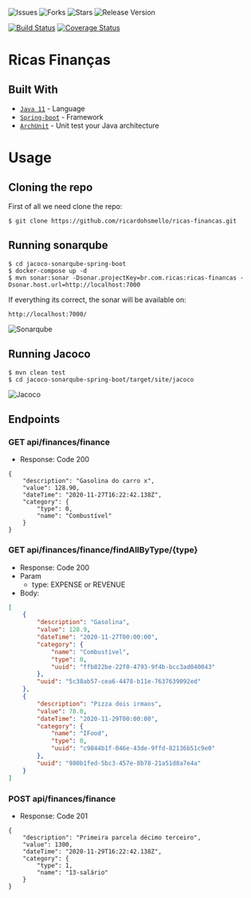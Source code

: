 ![Issues](https://img.shields.io/github/issues/ricardohsmello/ricas-financas) 
![Forks](https://img.shields.io/github/forks/ricardohsmello/ricas-financas) 
![Stars](https://img.shields.io/github/stars/ricardohsmello/ricas-financas) 
![Release Version](https://img.shields.io/github/release/ricardohsmello/ricas-financas)

[![Build Status](https://travis-ci.org/ricardohsmello/ricas-financas.svg?branch=main)](https://travis-ci.org/ricardohsmello/ricas-financas)
[![Coverage Status](https://coveralls.io/repos/github/ricardohsmello/ricas-financas/badge.svg?branch=main)](https://coveralls.io/github/ricardohsmello/ricas-financas?branch=main)

# Ricas Finanças

## Built With

- [`Java 11`](https://www.oracle.com/java/technologies/javase-jdk11-downloads.html/) - Language
- [`Spring-boot`](https://spring.io/projects/spring-boot) - Framework
- [`ArchUnit`](https://www.archunit.org) - Unit test your Java architecture 

 # Usage
## Cloning the repo

First of all we need clone the repo:
```
$ git clone https://github.com/ricardohsmello/ricas-financas.git
```
## Running sonarqube 

```
$ cd jacoco-sonarqube-spring-boot
$ docker-compose up -d
$ mvn sonar:sonar -Dsonar.projectKey=br.com.ricas:ricas-financas -Dsonar.host.url=http://localhost:7000
```

If everything its correct, the sonar will be available on: 

```
http://localhost:7000/
```

![Sonarqube](https://s1.imghub.io/9QW8d.png)

## Running Jacoco

```
$ mvn clean test
$ cd jacoco-sonarqube-spring-boot/target/site/jacoco

```

![Jacoco](https://s1.imghub.io/9lJvu.png)

## Endpoints
### GET api/finances/finance
- Response: Code 200
```
{
    "description": "Gasolina do carro x",
    "value": 128.90,
    "dateTime": "2020-11-27T16:22:42.138Z",
    "category": {             
        "type": 0,
        "name": "Combustível"
    } 
}
```

### GET api/finances/finance/findAllByType/{type}
- Response: Code 200
- Param
   - type: EXPENSE or REVENUE
- Body:
```json
[
    {
        "description": "Gasolina",
        "value": 128.9,
        "dateTime": "2020-11-27T00:00:00",
        "category": {
            "name": "Combustível",
            "type": 0,
            "uuid": "ffb822be-22f0-4793-9f4b-bcc3ad040043"
        },
        "uuid": "5c38ab57-cea6-4478-b11e-7637639092ed"
    },
    {
        "description": "Pizza dois irmaos",
        "value": 78.0,
        "dateTime": "2020-11-29T00:00:00",
        "category": {
            "name": "IFood",
            "type": 0,
            "uuid": "c9844b1f-046e-43de-9ffd-82136b51c9e0"
        },
        "uuid": "980b1fed-5bc3-457e-8b78-21a51d8a7e4a"
    }
]
```
### POST api/finances/finance
- Response: Code 201
```
{
    "description": "Primeira parcela décimo terceiro",
    "value": 1300,
    "dateTime": "2020-11-29T16:22:42.138Z",
    "category": {          
        "type": 1,
        "name": "13-salário"
    } 
}
```
